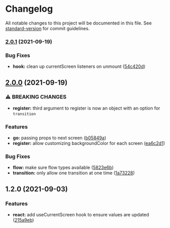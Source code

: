 # Changelog

All notable changes to this project will be documented in this file. See [standard-version](https://github.com/conventional-changelog/standard-version) for commit guidelines.

### [2.0.1](https://github.com/tobua/reactigation/compare/v2.0.0...v2.0.1) (2021-09-19)


### Bug Fixes

* **hook:** clean up currentScreen listeners on unmount ([54c420d](https://github.com/tobua/reactigation/commit/54c420d57f44f4746fe5c5e73df4ad6eaf8de238))

## [2.0.0](https://github.com/tobua/reactigation/compare/v1.2.0...v2.0.0) (2021-09-19)


### ⚠ BREAKING CHANGES

* **register:** third argument to register is now an object with an option for `transition`

### Features

* **go:** passing props to next screen ([b05849a](https://github.com/tobua/reactigation/commit/b05849ae36495e1c523e5f4ed49b8e4370c2438e))
* **register:** allow customizing backgroundColor for each screen ([ea6c2d1](https://github.com/tobua/reactigation/commit/ea6c2d108d845f76ddca4dd8a267756a8335f022))


### Bug Fixes

* **flow:** make sure flow types available ([5823e6b](https://github.com/tobua/reactigation/commit/5823e6bb3b8bdc3fde812a3d8b468c7b8b288385))
* **transition:** only allow one transition at one time ([1a73228](https://github.com/tobua/reactigation/commit/1a7322868e532d03d248ab2d1555d512cba720ea))

## 1.2.0 (2021-09-03)


### Features

* **react:** add useCurrentScreen hook to ensure values are updated ([215a9eb](https://github.com/tobua/reactigation/commit/215a9ebb260c4a236c9a19891b0f94becc35c11a))
